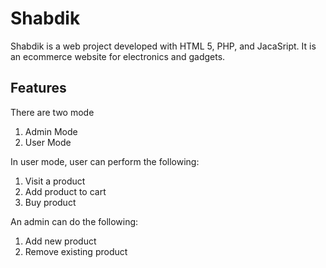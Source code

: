 # Shabdik
Shabdik is a web project developed with HTML 5, PHP, and JacaSript. It is an ecommerce website for electronics and gadgets.

## Features
There are two mode
  1. Admin Mode
  2. User Mode
  
In user mode, user can perform the following:
  1. Visit a product
  2. Add product to cart
  3. Buy product
  
An admin can do the following:
  1. Add new product
  2. Remove existing product

